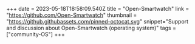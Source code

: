 +++
date = 2023-05-18T18:58:09.540Z
title = "Open-Smartwatch"
link = "https://github.com/Open-Smartwatch"
thumbnail = "https://github.githubassets.com/pinned-octocat.svg"
snippet="Support and discussion about Open-Smartwatch (operating system)"
tags = ["community-OS"]
+++
